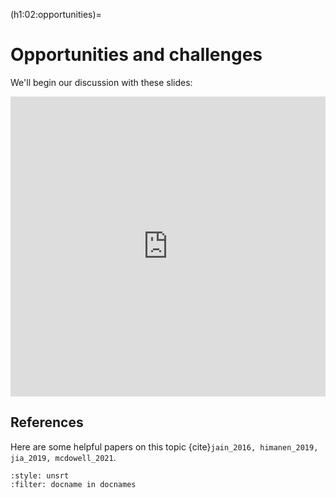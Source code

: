 (h1:02:opportunities)=
# Opportunities and challenges

We'll begin our discussion with these slides:

<iframe src="https://docs.google.com/presentation/d/e/2PACX-1vRgtfKshKVsIfm-JFQ3GuQfJXS5HtTDxPnFo-PUeQQ_H_FvywImadmEoKvWVWYamxlVcklob-YXPWho/embed?start=false&loop=false&delayms=3000" frameborder="0" width="100%" height="480" allowfullscreen="true" mozallowfullscreen="true" webkitallowfullscreen="true"></iframe>



## References

Here are some helpful papers on this topic {cite}`jain_2016, himanen_2019, jia_2019, mcdowell_2021`.

```{bibliography}
:style: unsrt
:filter: docname in docnames
```

